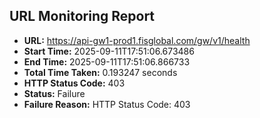 ## URL Monitoring Report

- **URL:** https://api-gw1-prod1.fisglobal.com/gw/v1/health
- **Start Time:** 2025-09-11T17:51:06.673486
- **End Time:** 2025-09-11T17:51:06.866733
- **Total Time Taken:** 0.193247 seconds
- **HTTP Status Code:** 403
- **Status:** Failure
- **Failure Reason:** HTTP Status Code: 403
